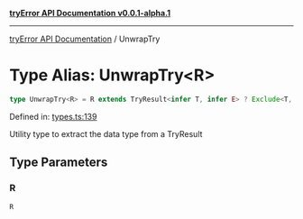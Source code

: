[**tryError API Documentation v0.0.1-alpha.1**](../index.md)

***

[tryError API Documentation](../index.md) / UnwrapTry

# Type Alias: UnwrapTry\<R\>

```ts
type UnwrapTry<R> = R extends TryResult<infer T, infer E> ? Exclude<T, E> : never;
```

Defined in: [types.ts:139](https://github.com/oconnorjohnson/tryError/blob/e3ae0308069a4fba073f4543d527ad76373db795/src/types.ts#L139)

Utility type to extract the data type from a TryResult

## Type Parameters

### R

`R`
